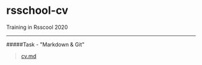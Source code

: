 # rsschool-cv
Training in Rsscool 2020
***


#####Task - "Markdown & Git"
>[cv.md](https://mihazzz123.github.io/rsschool-cv/cv.md)